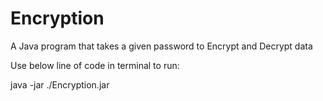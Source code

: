 # Encryption

A Java program that takes a given password to Encrypt and Decrypt data

Use below line of code in terminal to run:

java -jar ./Encryption.jar
